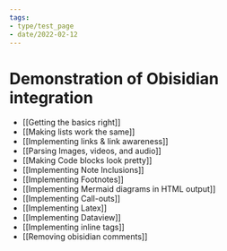 ```yaml
---
tags:
- type/test_page
- date/2022-02-12
---
```


# Demonstration of Obisidian integration
- [[Getting the basics right]]
- [[Making lists work the same]]
- [[Implementing links & link awareness]]
- [[Parsing Images, videos, and audio]]
- [[Making Code blocks look pretty]]
- [[Implementing Note Inclusions]]
- [[Implementing Footnotes]]
- [[Implementing Mermaid diagrams in HTML output]]
- [[Implementing Call-outs]]
- [[Implementing Latex]]
- [[Implementing Dataview]]
- [[Implementing inline tags]]
- [[Removing obisidian comments]]

